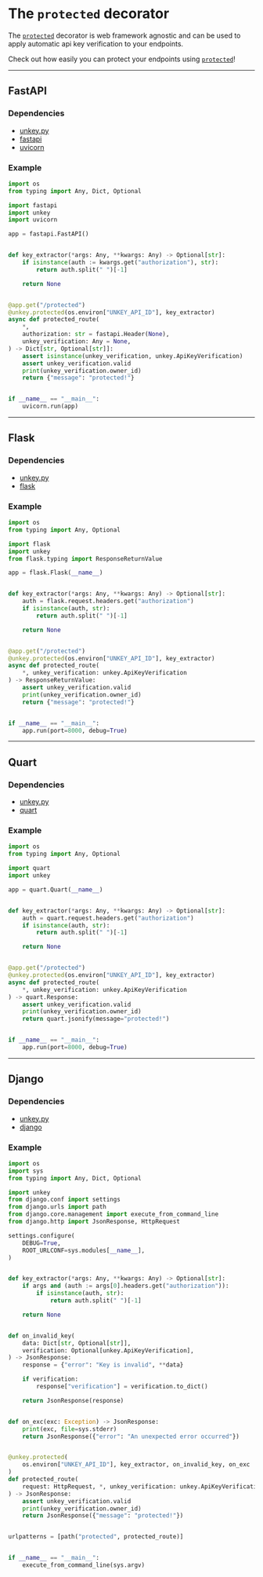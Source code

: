 # The `protected` decorator

The [`protected`](/unkey.py/stable/reference/decorators/#unkey.decorators.protected)
decorator is web framework agnostic and can be used to apply automatic api key
verification to your endpoints.

Check out how easily you can protect your endpoints using
[`protected`](/unkey.py/stable/reference/decorators/#unkey.decorators.protected)!

---

## FastAPI

### Dependencies

- [unkey.py](https://pypi.org/project/unkey.py/)
- [fastapi](https://pypi.org/project/fastapi/)
- [uvicorn](https://pypi.org/project/uvicorn/)

### Example

```py
import os
from typing import Any, Dict, Optional

import fastapi
import unkey
import uvicorn

app = fastapi.FastAPI()


def key_extractor(*args: Any, **kwargs: Any) -> Optional[str]:
    if isinstance(auth := kwargs.get("authorization"), str):
        return auth.split(" ")[-1]

    return None


@app.get("/protected")
@unkey.protected(os.environ["UNKEY_API_ID"], key_extractor)
async def protected_route(
    *,
    authorization: str = fastapi.Header(None),
    unkey_verification: Any = None,
) -> Dict[str, Optional[str]]:
    assert isinstance(unkey_verification, unkey.ApiKeyVerification)
    assert unkey_verification.valid
    print(unkey_verification.owner_id)
    return {"message": "protected!"}


if __name__ == "__main__":
    uvicorn.run(app)
```

---

## Flask

### Dependencies

- [unkey.py](https://pypi.org/project/unkey.py/)
- [flask](https://pypi.org/project/flask/)

### Example

```py
import os
from typing import Any, Optional

import flask
import unkey
from flask.typing import ResponseReturnValue

app = flask.Flask(__name__)


def key_extractor(*args: Any, **kwargs: Any) -> Optional[str]:
    auth = flask.request.headers.get("authorization")
    if isinstance(auth, str):
        return auth.split(" ")[-1]

    return None


@app.get("/protected")
@unkey.protected(os.environ["UNKEY_API_ID"], key_extractor)
async def protected_route(
    *, unkey_verification: unkey.ApiKeyVerification
) -> ResponseReturnValue:
    assert unkey_verification.valid
    print(unkey_verification.owner_id)
    return {"message": "protected!"}


if __name__ == "__main__":
    app.run(port=8000, debug=True)
```

---

## Quart

### Dependencies

- [unkey.py](https://pypi.org/project/unkey.py/)
- [quart](https://pypi.org/project/quart/)

### Example

```py
import os
from typing import Any, Optional

import quart
import unkey

app = quart.Quart(__name__)


def key_extractor(*args: Any, **kwargs: Any) -> Optional[str]:
    auth = quart.request.headers.get("authorization")
    if isinstance(auth, str):
        return auth.split(" ")[-1]

    return None


@app.get("/protected")
@unkey.protected(os.environ["UNKEY_API_ID"], key_extractor)
async def protected_route(
    *, unkey_verification: unkey.ApiKeyVerification
) -> quart.Response:
    assert unkey_verification.valid
    print(unkey_verification.owner_id)
    return quart.jsonify(message="protected!")


if __name__ == "__main__":
    app.run(port=8000, debug=True)
```

---

## Django

### Dependencies

- [unkey.py](https://pypi.org/project/unkey.py/)
- [django](https://pypi.org/project/django/)

### Example

```py
import os
import sys
from typing import Any, Dict, Optional

import unkey
from django.conf import settings
from django.urls import path
from django.core.management import execute_from_command_line
from django.http import JsonResponse, HttpRequest

settings.configure(
    DEBUG=True,
    ROOT_URLCONF=sys.modules[__name__],
)


def key_extractor(*args: Any, **kwargs: Any) -> Optional[str]:
    if args and (auth := args[0].headers.get("authorization")):
        if isinstance(auth, str):
            return auth.split(" ")[-1]

    return None


def on_invalid_key(
    data: Dict[str, Optional[str]],
    verification: Optional[unkey.ApiKeyVerification],
) -> JsonResponse:
    response = {"error": "Key is invalid", **data}

    if verification:
        response["verification"] = verification.to_dict()

    return JsonResponse(response)


def on_exc(exc: Exception) -> JsonResponse:
    print(exc, file=sys.stderr)
    return JsonResponse({"error": "An unexpected error occurred"})


@unkey.protected(
    os.environ["UNKEY_API_ID"], key_extractor, on_invalid_key, on_exc
)
def protected_route(
    request: HttpRequest, *, unkey_verification: unkey.ApiKeyVerification
) -> JsonResponse:
    assert unkey_verification.valid
    print(unkey_verification.owner_id)
    return JsonResponse({"message": "protected!"})


urlpatterns = [path("protected", protected_route)]


if __name__ == "__main__":
    execute_from_command_line(sys.argv)
```
